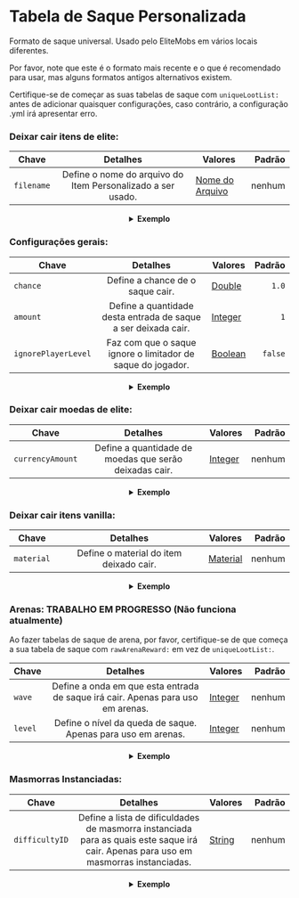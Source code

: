 # Tabela de Saque Personalizada

Formato de saque universal. Usado pelo EliteMobs em vários locais diferentes.

Por favor, note que este é o formato mais recente e o que é recomendado para usar, mas alguns formatos antigos alternativos existem.

Certifique-se de começar as suas tabelas de saque com `uniqueLootList:` antes de adicionar quaisquer configurações, caso contrário, a configuração .yml irá apresentar erro.

### Deixar cair itens de elite:

| Chave      | Detalhes                                                                  | Valores                                  | Padrão |
| ----------- | :------------------------------------------------------------------------: | ----------------------------------------- | -----: |
| `filename` | Define o nome do arquivo do Item Personalizado a ser usado. | [Nome do Arquivo](#filename) |  nenhum  |

<details>

<summary align="center"><b>Exemplo</b></summary>

<div align="left">

```yml
uniqueLootList:
  - filename: magmaguys_toothpick.yml
```

Isto fará com que o mob deixe cair 1 de *Palito de Dente do MagmaGuy* com uma chance de 100% de queda.

</div>

</details>

### Configurações gerais:

| Chave               | Detalhes                                | Valores                 | Padrão |
| -------------------- | :-------------------------------------: | ----------------------- | -----: |
| `chance`            | Define a chance de o saque cair.          | [Double](#double)       | `1.0`  |
| `amount`            | Define a quantidade desta entrada de saque a ser deixada cair. | [Integer](#integer) |   `1`  |
| `ignorePlayerLevel` | Faz com que o saque ignore o limitador de saque do jogador.     | [Boolean](#boolean)    | `false` |

<details>

<summary align="center"><b>Exemplo</b></summary>

<div align="left">

```yml
uniqueLootList:
  - filename: magmaguys_toothpick.yml
    chance: 0.5
    amount: 10
    ignorePlayerLevel: true
```

Isto fará com que o mob deixe cair 10 de *Palito de Dente do MagmaGuy* com uma chance de 50% de queda, ignorando o nível do jogador.

</div>

</details>

### Deixar cair moedas de elite:

| Chave            | Detalhes                                     | Valores              | Padrão |
| ----------------- | :------------------------------------------: | -------------------- | -----: |
| `currencyAmount` | Define a quantidade de moedas que serão deixadas cair. | [Integer](#integer) | nenhum |

<details>

<summary align="center"><b>Exemplo</b></summary>

<div align="left">

```yml
uniqueLootList:
  - currencyAmount: 344
    chance: 0.5
```

Isto fará com que o mob deixe cair 344 *Moedas de Elite* com uma chance de 50% de queda.

</div>

</details>

### Deixar cair itens vanilla:

| Chave     | Detalhes                                   | Valores                | Padrão |
| --------- | :----------------------------------------: | ---------------------- | -----: |
| `material`| Define o material do item deixado cair.   | [Material](#material) | nenhum |

<details>

<summary align="center"><b>Exemplo</b></summary>

<div align="left">

```yml
uniqueLootList:
  - material: APPLE
    chance: 0.3
    amount: 5
```
Isto fará com que o mob deixe cair 5 *Maçãs* com uma chance de 30% de queda.

</div>

</details>

### Arenas: TRABALHO EM PROGRESSO (Não funciona atualmente)
Ao fazer tabelas de saque de arena, por favor, certifique-se de que começa a sua tabela de saque com `rawArenaReward:` em vez de `uniqueLootList:`.

| Chave   | Detalhes                                           | Valores              | Padrão |
| ------- | :------------------------------------------------: | -------------------- | -----: |
| `wave`  | Define a onda em que esta entrada de saque irá cair. Apenas para uso em arenas. | [Integer](#integer) | nenhum |
| `level` | Define o nível da queda de saque. Apenas para uso em arenas.            | [Integer](#integer) | nenhum |

<details>

<summary align="center"><b>Exemplo</b></summary>

<div align="left">

```yml
rawArenaReward:
  - material: BREAD
    wave: 1
    amount: 10
    chance: 0.5
  - filename: magmaguys_toothpick.yml
    wave: 1
    level: 2
```
Quando os jogadores vencerem a primeira onda, isto fará com que a arena deixe cair 10 *Pães* com uma chance de 50% de queda e 1 *Palito de Dente do MagmaGuy* que é de nível 2 com uma chance de 100% de queda.

</div>

</details>

### Masmorras Instanciadas:

| Chave          | Detalhes                                                               | Valores                | Padrão |
| -------------- | :---------------------------------------------------------------------: | ---------------------- | -----: |
| `difficultyID` | Define a lista de dificuldades de masmorra instanciada para as quais este saque irá cair. Apenas para uso em masmorras instanciadas. | [String](#string) | nenhum |

<details>

<summary align="center"><b>Exemplo</b></summary>

<div align="left">

```yml
uniqueLootList:
  - filename: magmaguys_toothpick.yml
    chance: 0.5
    difficultyID:
    - 1
    - 2
```
Isto fará com que o mob deixe cair 1 *Palito de Dente do MagmaGuy* com uma chance de 50% de queda se os jogadores derrotarem o chefe na dificuldade 1 ou 2.

</div>

</details>
